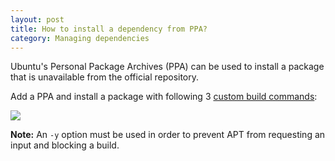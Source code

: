 ```yaml
---
layout: post
title: How to install a dependency from PPA?
category: Managing dependencies
---
```


Ubuntu's Personal Package Archives (PPA) can be used to install a package
that is unavailable from the official repository.

Add a PPA and install a package with following 3 [custom build
commands](/docs/customizing-build-commands.html):

<img src="/docs/assets/img/how-to-install-dependency-from-ppa/ppa.png" class="img-responsive">

__Note:__ An `-y` option must be used in order to prevent APT from
requesting an input and blocking a build.
